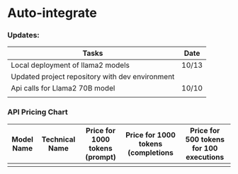 # Auto-integrate

### Updates:

| Tasks                                           | Date  |
|-------------------------------------------------|-------|
| Local deployment of llama2 models               | 10/13 |
| Updated project repository with dev environment |       |
| Api calls for Llama2 70B model                  | 10/10 |
|                                                 |       |


### API Pricing Chart

| Model Name | Technical Name | Price for 1000 tokens (prompt) | Price for 1000 tokens (completions | Price for 500 tokens for 100 executions |
|------------|----------------|--------------------------------|------------------------------------|-----------------------------------------|
|            |                |                                |                                    |                                         |

